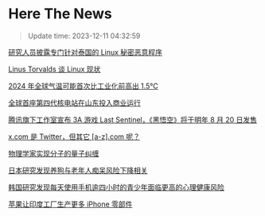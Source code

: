 # Here The News
> Update time: 2023-12-11 04:32:59

[研究人员披露专门针对泰国的 Linux 秘密恶意程序](https://www.solidot.org/story?sid=76847)

[Linus Torvalds 谈 Linux 现状](https://www.solidot.org/story?sid=76846)

[2024 年全球气温可能首次比工业化前高出 1.5℃](https://www.solidot.org/story?sid=76845)

[全球首座第四代核电站在山东投入商业运行](https://www.solidot.org/story?sid=76844)

[腾讯旗下工作室宣布 3A 游戏 Last Sentinel，《黑悟空》将于明年 8 月 20 日发售](https://www.solidot.org/story?sid=76843)

[x.com 是 Twitter，但其它 [a-z].com 呢？](https://www.solidot.org/story?sid=76842)

[物理学家实现分子的量子纠缠](https://www.solidot.org/story?sid=76841)

[日本研究发现养狗与老年人痴呆风险下降相关](https://www.solidot.org/story?sid=76840)

[韩国研究发现每天使用手机逾四小时的青少年面临更高的心理健康风险](https://www.solidot.org/story?sid=76839)

[苹果让印度工厂生产更多 iPhone 零部件](https://www.solidot.org/story?sid=76838)

